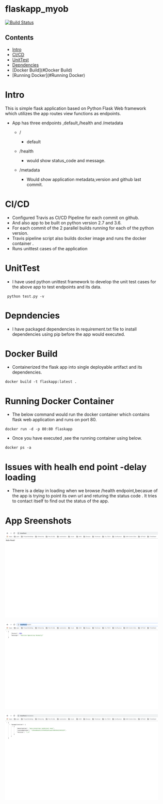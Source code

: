 # flaskapp_myob

[![Build Status](https://travis-ci.org/maheshmarri/flaskapp_myob.svg?branch=master)](https://travis-ci.org/maheshmarri/flaskapp_myob)

## Contents
- [Intro](#Intro)
- [CI/CD ](#CI/CD)
- [UnitTest](#UnitTest)
- [Depndencies](#Depndencies)
- [Docker Build](#Docker Build)
- [Running Docker](#Running Docker)

# Intro
This is simple flask application based on Python Flask Web framework which utilizes 
the app routes view functions as endpoints.

- App has three endpoints ,default,/health and /metadata
    - /
        - default
    - /health
        - would show status_code and message. 
    
    - /metadata 
        - Would show application metadata,version  and github last commit.  


# CI/CD 
 - Configured Travis as CI/CD Pipeline for each commit on github. 
 - And also app to be built on python version 2.7 and 3.6.
 - For each commit of the 2 parallel builds running for each of the python version.
 - Travis pipeline script also builds docker image and runs the docker container .
 - Runs unittest cases of the application

# UnitTest

 - I have used python unittest framework to develop the unit test cases for the above app to test 
endpoints and its data.

```shell
 python test.py -v
 ```


# Depndencies
 - I have packaged dependencies in requirement.txt file to install dependencies using pip before the app would
executed.


# Docker Build

 - Containerized the flask app into single deployable artifact and its dependencies.

 ```shell 
 docker build -t flaskapp:latest .
 ```

# Running Docker Container

 - The below command would run the docker container which contains flask web application and runs on port 80.

 ```shell
 docker run -d -p 80:80 flaskapp
 ```

 - Once you have executed ,see the running container using below.

 ```shell
 docker ps -a
 ```

# Issues with healh end point -delay loading

 - There is a delay in loading when we browse /health endpoint,becasue of the app is trying to point its own url and returing
the status code . It tries to contact itself to find out the status of the app. 


# App Sreenshots

![Screenshot](default.png) 

![Screenshot](health.png) 

![Screenshot](metadata.png) 
